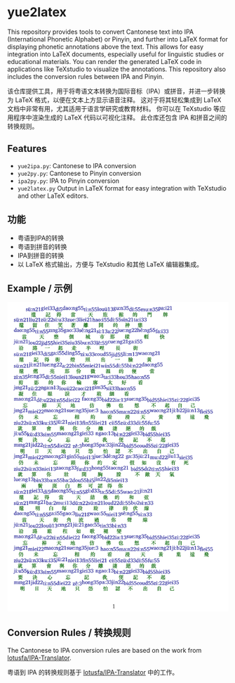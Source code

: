 # yue2latex

This repository provides tools to convert Cantonese text into IPA (International Phonetic Alphabet) or Pinyin, and further into LaTeX format for displaying phonetic annotations above the text.  This allows for easy integration into LaTeX documents, especially useful for linguistic studies or educational materials. You can render the generated LaTeX code in applications like TeXstudio to visualize the annotations.  This repository also includes the conversion rules between IPA and Pinyin.

该仓库提供工具，用于将粤语文本转换为国际音标（IPA）或拼音，并进一步转换为 LaTeX 格式，以便在文本上方显示语音注释。 这对于将其轻松集成到 LaTeX 文档中非常有用，尤其适用于语言学研究或教育材料。 你可以在 TeXstudio 等应用程序中渲染生成的 LaTeX 代码以可视化注释。 此仓库还包含 IPA 和拼音之间的转换规则。


## Features

* `yue2ipa.py`: Cantonese to IPA conversion 
* `yue2py.py`: Cantonese to Pinyin conversion 
* `ipa2py.py`: IPA to Pinyin conversion 
* `yue2latex.py` Output in LaTeX format for easy integration with TeXstudio and other LaTeX editors. 

## 功能

* 粤语到IPA的转换
* 粤语到拼音的转换
* IPA到拼音的转换
* 以 LaTeX 格式输出，方便与 TeXstudio 和其他 LaTeX 编辑器集成。

## Example / 示例

![示例.jpg](示例.jpg)

## Conversion Rules / 转换规则

The Cantonese to IPA conversion rules are based on the work from [lotusfa/IPA-Translator](https://github.com/lotusfa/IPA-Translator).  

粤语到 IPA 的转换规则基于 [lotusfa/IPA-Translator](https://github.com/lotusfa/IPA-Translator) 中的工作。 